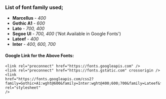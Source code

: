 ### List of font family used;

- **Marcellus** - _400_
- **Gothic A1** - _600_
- **Lato** - _700, 400_
- **Segoe UI** - _700, 400_ ('Not Available in Google Fonts')
- **Lateef** - _400_
- **Inter** - _400, 600, 700_

#### Google Link for the Above Fonts:

```
<link rel="preconnect" href="https://fonts.googleapis.com" />
<link rel="preconnect" href="https://fonts.gstatic.com" crossorigin />
<link
href="https://fonts.googleapis.com/css2?family=Gothic+A1:wght@600&family=Inter:wght@400;600;700&family=Lateef&family=Lato:wght@400;700&family=Marcellus&family=Martel:wght@700&display=swap"
rel="stylesheet"
/>
```
